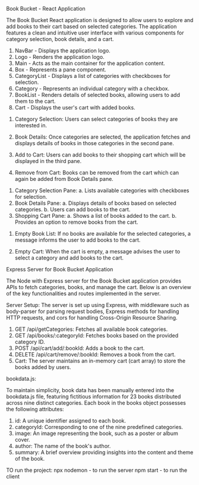 Book Bucket - React Application

<!-- Overview -->

The Book Bucket React application is designed to allow users to explore and add books to their cart based on selected categories. The application features a clean and intuitive user interface with various components for category selection, book details, and a cart.

<!-- Components -->

1. NavBar - Displays the application logo.
2. Logo - Renders the application logo.
3. Main - Acts as the main container for the application content.
4. Box - Represents a pane component.
5. CategoryList - Displays a list of categories with checkboxes for selection.
6. Category - Represents an individual category with a checkbox.
7. BookList - Renders details of selected books, allowing users to add them to the cart.
8. Cart - Displays the user's cart with added books.

<!-- Functionality -->

1. Category Selection:
   Users can select categories of books they are interested in.

2. Book Details:
   Once categories are selected, the application fetches and displays details of books in those categories in the second pane.

3. Add to Cart:
   Users can add books to their shopping cart which will be displayed in the third pane.

4. Remove from Cart:
   Books can be removed from the cart which can again be added from Book Details pane.

<!-- User Interface -->

1. Category Selection Pane:
   a. Lists available categories with checkboxes for selection.
2. Book Details Pane:
   a. Displays details of books based on selected categories.
   b. Users can add books to the cart.
3. Shopping Cart Pane:
   a. Shows a list of books added to the cart.
   b. Provides an option to remove books from the cart.

<!-- Alerts and Messages -->

1. Empty Book List:
   If no books are available for the selected categories, a message informs the user to add books to the cart.

2. Empty Cart:
   When the cart is empty, a message advises the user to select a category and add books to the cart.

<!-- ******************************************** -->

Express Server for Book Bucket Application

The Node with Express server for the Book Bucket application provides APIs to fetch categories, books, and manage the cart. Below is an overview of the key functionalities and routes implemented in the server.

<!-- Overview -->

Server Setup: The server is set up using Express, with middleware such as body-parser for parsing request bodies, Express methods for handling HTTP requests, and cors for handling Cross-Origin Resource Sharing.

<!-- Routes: -->

1. GET /api/getCategories: Fetches all available book categories.
2. GET /api/books/:categoryId: Fetches books based on the provided category ID.
3. POST /api/cart/add/:bookId: Adds a book to the cart.
4. DELETE /api/cart/remove/:bookId: Removes a book from the cart.
5. Cart: The server maintains an in-memory cart (cart array) to store the books added by users.

<!-- ******************************************** -->

bookdata.js:

To maintain simplicity, book data has been manually entered into the bookdata.js file, featuring fictitious information for 23 books distributed across nine distinct categories. Each book in the books object possesses the following attributes:

1. id: A unique identifier assigned to each book.
2. categoryId: Corresponding to one of the nine predefined categories.
3. image: An image representing the book, such as a poster or album cover.
4. author: The name of the book's author.
5. summary: A brief overview providing insights into the content and theme of the book.

TO run the project:
npx nodemon - to run the server
npm start - to run the client
